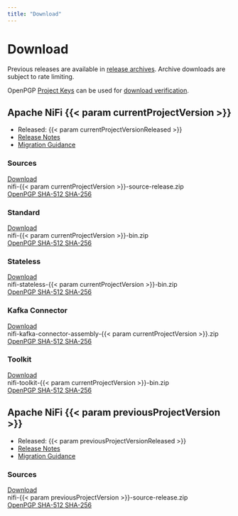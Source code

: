 ```yaml
---
title: "Download"
---
```


# Download

Previous releases are available in [release archives](https://archive.apache.org/dist/nifi/). Archive downloads are
subject to rate limiting.

OpenPGP [Project Keys](https://downloads.apache.org/nifi/KEYS) can be used for
[download verification](https://www.apache.org/info/verification.html).

## Apache NiFi {{< param currentProjectVersion >}}

- Released: {{< param currentProjectVersionReleased >}}
- <a href="https://cwiki.apache.org/confluence/display/NIFI/Release+Notes#ReleaseNotes-Version{{< param currentProjectVersion >}}">Release Notes</a>
- [Migration Guidance](https://cwiki.apache.org/confluence/display/NIFI/Migration+Guidance)

<div class="uk-card uk-card-default uk-margin-top">
  <div class="uk-card-body">
    <h3>Sources</h3>
    <div class="uk-margin-top uk-flex">
      <div>
        <a class="uk-button uk-button-primary uk-button-small"
          href="https://www.apache.org/dyn/closer.lua?path=/nifi/{{< param currentProjectVersion >}}/nifi-{{< param currentProjectVersion >}}-source-release.zip">
          Download
        </a>
      </div>
      <div class="uk-width-1-3 uk-margin-left">nifi-{{< param currentProjectVersion >}}-source-release.zip</div>
      <div class="uk-width-1-1 uk-flex uk-flex-right">
        <a class="uk-button uk-button-default uk-button-small"
          href="https://downloads.apache.org/nifi/{{< param currentProjectVersion >}}/nifi-{{< param currentProjectVersion >}}-source-release.zip.asc">
          OpenPGP
        </a>
        <a class="uk-button uk-button-default uk-button-small uk-margin-small-left"
          href="https://downloads.apache.org/nifi/{{< param currentProjectVersion >}}/nifi-{{< param currentProjectVersion >}}-source-release.zip.sha512">
          SHA-512
        </a>
        <a class="uk-button uk-button-default uk-button-small uk-margin-small-left"
          href="https://downloads.apache.org/nifi/{{< param currentProjectVersion >}}/nifi-{{< param currentProjectVersion >}}-source-release.zip.sha256">
          SHA-256
        </a>
      </div>
    </div>
  </div>
</div>

<div class="uk-card uk-card-default uk-margin-top">
  <div class="uk-card-body">
    <h3>Standard</h3>
    <div class="uk-margin-top uk-flex">
      <div>
        <a class="uk-button uk-button-primary uk-button-small"
          href="https://www.apache.org/dyn/closer.lua?path=/nifi/{{< param currentProjectVersion >}}/nifi-{{< param currentProjectVersion >}}-source-release.zip">
          Download
        </a>
      </div>
      <div class="uk-width-1-3 uk-margin-left">nifi-{{< param currentProjectVersion >}}-bin.zip</div>
      <div class="uk-width-1-1 uk-flex uk-flex-right">
        <a class="uk-button uk-button-default uk-button-small"
          href="https://downloads.apache.org/nifi/{{< param currentProjectVersion >}}/nifi-{{< param currentProjectVersion >}}-source-release.zip.asc">
          OpenPGP
        </a>
        <a class="uk-button uk-button-default uk-button-small uk-margin-small-left"
          href="https://downloads.apache.org/nifi/{{< param currentProjectVersion >}}/nifi-{{< param currentProjectVersion >}}-source-release.zip.sha512">
          SHA-512
        </a>
        <a class="uk-button uk-button-default uk-button-small uk-margin-small-left"
          href="https://downloads.apache.org/nifi/{{< param currentProjectVersion >}}/nifi-{{< param currentProjectVersion >}}-source-release.zip.sha256">
          SHA-256
        </a>
      </div>
    </div>
  </div>
</div>

<div class="uk-card uk-card-default uk-margin-top">
  <div class="uk-card-body">
    <h3>Stateless</h3>
    <div class="uk-margin-top uk-flex">
      <div>
        <a class="uk-button uk-button-primary uk-button-small"
          href="https://www.apache.org/dyn/closer.lua?path=/nifi/{{< param currentProjectVersion >}}/nifi-{{< param currentProjectVersion >}}-source-release.zip">
          Download
        </a>
      </div>
      <div class="uk-width-1-3 uk-margin-left">nifi-stateless-{{< param currentProjectVersion >}}-bin.zip</div>
      <div class="uk-width-1-1 uk-flex uk-flex-right">
        <a class="uk-button uk-button-default uk-button-small"
          href="https://downloads.apache.org/nifi/{{< param currentProjectVersion >}}/nifi-{{< param currentProjectVersion >}}-source-release.zip.asc">
          OpenPGP
        </a>
        <a class="uk-button uk-button-default uk-button-small uk-margin-small-left"
          href="https://downloads.apache.org/nifi/{{< param currentProjectVersion >}}/nifi-{{< param currentProjectVersion >}}-source-release.zip.sha512">
          SHA-512
        </a>
        <a class="uk-button uk-button-default uk-button-small uk-margin-small-left"
          href="https://downloads.apache.org/nifi/{{< param currentProjectVersion >}}/nifi-{{< param currentProjectVersion >}}-source-release.zip.sha256">
          SHA-256
        </a>
      </div>
    </div>
  </div>
</div>

<div class="uk-card uk-card-default uk-margin-top">
  <div class="uk-card-body">
    <h3>Kafka Connector</h3>
    <div class="uk-margin-top uk-flex">
      <div>
        <a class="uk-button uk-button-primary uk-button-small"
          href="https://www.apache.org/dyn/closer.lua?path=/nifi/{{< param currentProjectVersion >}}/nifi-{{< param currentProjectVersion >}}-source-release.zip">
          Download
        </a>
      </div>
      <div class="uk-width-1-2 uk-margin-left">nifi-kafka-connector-assembly-{{< param currentProjectVersion >}}.zip</div>
      <div class="uk-width-1-1 uk-flex uk-flex-right">
        <a class="uk-button uk-button-default uk-button-small"
          href="https://downloads.apache.org/nifi/{{< param currentProjectVersion >}}/nifi-{{< param currentProjectVersion >}}-source-release.zip.asc">
          OpenPGP
        </a>
        <a class="uk-button uk-button-default uk-button-small uk-margin-small-left"
          href="https://downloads.apache.org/nifi/{{< param currentProjectVersion >}}/nifi-{{< param currentProjectVersion >}}-source-release.zip.sha512">
          SHA-512
        </a>
        <a class="uk-button uk-button-default uk-button-small uk-margin-small-left"
          href="https://downloads.apache.org/nifi/{{< param currentProjectVersion >}}/nifi-{{< param currentProjectVersion >}}-source-release.zip.sha256">
          SHA-256
        </a>
      </div>
    </div>
  </div>
</div>

<div class="uk-card uk-card-default uk-margin-top">
  <div class="uk-card-body">
    <h3>Toolkit</h3>
    <div class="uk-margin-top uk-flex">
      <div>
        <a class="uk-button uk-button-primary uk-button-small"
          href="https://www.apache.org/dyn/closer.lua?path=/nifi/{{< param currentProjectVersion >}}/nifi-{{< param currentProjectVersion >}}-source-release.zip">
          Download
        </a>
      </div>
      <div class="uk-width-1-2 uk-margin-left">nifi-toolkit-{{< param currentProjectVersion >}}-bin.zip</div>
      <div class="uk-width-1-1 uk-flex uk-flex-right">
        <a class="uk-button uk-button-default uk-button-small"
          href="https://downloads.apache.org/nifi/{{< param currentProjectVersion >}}/nifi-{{< param currentProjectVersion >}}-source-release.zip.asc">
          OpenPGP
        </a>
        <a class="uk-button uk-button-default uk-button-small uk-margin-small-left"
          href="https://downloads.apache.org/nifi/{{< param currentProjectVersion >}}/nifi-{{< param currentProjectVersion >}}-source-release.zip.sha512">
          SHA-512
        </a>
        <a class="uk-button uk-button-default uk-button-small uk-margin-small-left"
          href="https://downloads.apache.org/nifi/{{< param currentProjectVersion >}}/nifi-{{< param currentProjectVersion >}}-source-release.zip.sha256">
          SHA-256
        </a>
      </div>
    </div>
  </div>
</div>

## Apache NiFi {{< param previousProjectVersion >}}

- Released: {{< param previousProjectVersionReleased >}}
- <a href="https://cwiki.apache.org/confluence/display/NIFI/Release+Notes#ReleaseNotes-Version{{< param previousProjectVersion >}}">Release Notes</a>
- [Migration Guidance](https://cwiki.apache.org/confluence/display/NIFI/Migration+Guidance)

<div class="uk-card uk-card-default uk-margin-top">
  <div class="uk-card-body">
    <h3>Sources</h3>
    <div class="uk-margin-top uk-flex">
      <div>
        <a class="uk-button uk-button-primary uk-button-small"
          href="https://www.apache.org/dyn/closer.lua?path=/nifi/{{< param previousProjectVersion >}}/nifi-{{< param previousProjectVersion >}}-source-release.zip">
          Download
        </a>
      </div>
      <div class="uk-width-1-3 uk-margin-left">nifi-{{< param previousProjectVersion >}}-source-release.zip</div>
      <div class="uk-width-1-1 uk-flex uk-flex-right">
        <a class="uk-button uk-button-default uk-button-small"
          href="https://downloads.apache.org/nifi/{{< param previousProjectVersion >}}/nifi-{{< param previousProjectVersion >}}-source-release.zip.asc">
          OpenPGP
        </a>
        <a class="uk-button uk-button-default uk-button-small uk-margin-small-left"
          href="https://downloads.apache.org/nifi/{{< param previousProjectVersion >}}/nifi-{{< param previousProjectVersion >}}-source-release.zip.sha512">
          SHA-512
        </a>
        <a class="uk-button uk-button-default uk-button-small uk-margin-small-left"
          href="https://downloads.apache.org/nifi/{{< param previousProjectVersion >}}/nifi-{{< param previousProjectVersion >}}-source-release.zip.sha256">
          SHA-256
        </a>
      </div>
    </div>
  </div>
</div>